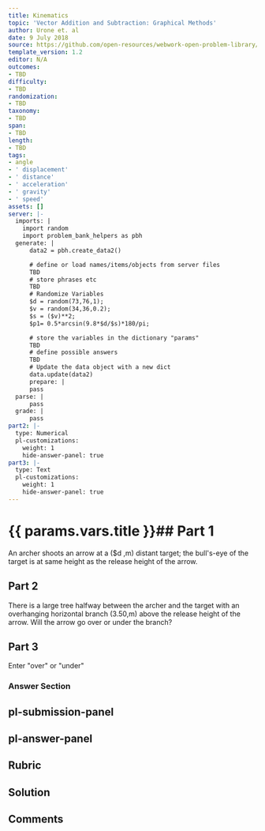 ```yaml
---
title: Kinematics
topic: 'Vector Addition and Subtraction: Graphical Methods'
author: Urone et. al
date: 9 July 2018
source: https://github.com/open-resources/webwork-open-problem-library/tree/master/Contrib/BrockPhysics/College_Physics_Urone/3.Two_Dimensional_Kinematics/Projectile_Motion/NU_U17-03-04-011.pg
template_version: 1.2
editor: N/A
outcomes:
- TBD
difficulty:
- TBD
randomization:
- TBD
taxonomy:
- TBD
span:
- TBD
length:
- TBD
tags:
- angle
- ' displacement'
- ' distance'
- ' acceleration'
- ' gravity'
- ' speed'
assets: []
server: |-
  imports: |
    import random
    import problem_bank_helpers as pbh
  generate: |
      data2 = pbh.create_data2()

      # define or load names/items/objects from server files
      TBD
      # store phrases etc
      TBD
      # Randomize Variables
      $d = random(73,76,1);
      $v = random(34,36,0.2);
      $s = ($v)**2;
      $p1= 0.5*arcsin(9.8*$d/$s)*180/pi;

      # store the variables in the dictionary "params"
      TBD
      # define possible answers
      TBD
      # Update the data object with a new dict
      data.update(data2)
      prepare: |
      pass
  parse: |
      pass
  grade: |
      pass
part2: |-
  type: Numerical
  pl-customizations:
    weight: 1
    hide-answer-panel: true
part3: |-
  type: Text
  pl-customizations:
    weight: 1
    hide-answer-panel: true
---
```


# {{ params.vars.title }}## Part 1 
An archer shoots an arrow at a ($d ,m) distant target; the bull's-eye of the target is at same height as the release height of the arrow. 
## Part 2 
There is a large tree halfway between the archer and the target with an overhanging horizontal branch (3.50,m) above the release height of the arrow. Will the arrow go over or under the branch? 
## Part 3 
Enter "over" or "under" 


### Answer Section 


## pl-submission-panel 


## pl-answer-panel 


## Rubric 


## Solution 


## Comments 


